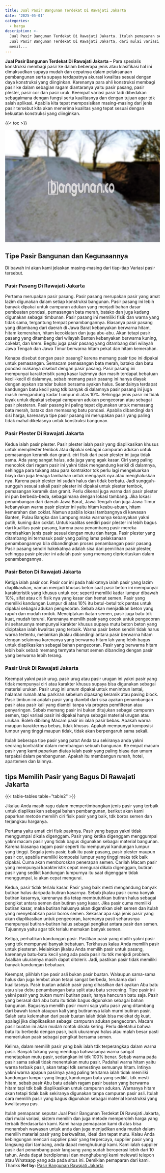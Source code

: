 ```yaml
---
title: Jual Pasir Bangunan Terdekat Di Rawajati Jakarta
date: '2025-05-01'
categories:
  - harga
description: >-
  Jual Pasir Bangunan Terdekat Di Rawajati Jakarta. Itulah pemaparan seputar
  Jual Pasir Bangunan Terdekat Di Rawajati Jakarta, dari mulai variasi, sistem
  memil...
---
```


**Jual Pasir Bangunan Terdekat Di Rawajati Jakarta** – Para spesialis konstruksi membagi pasir ke dalam beberapa jenis atau klasifikasi hal ini dimaksudkan supaya mudah dan cepatnya dalam pelaksanaan pembangunan serta supaya terdapatnya akurasi kwalitas sesuai dengan daya konstruksi yang diinginkan. Karenanya para ahli konstruksi membagi pasir ke dalam sebagian ragam diantaranya yaitu pasir pasang, pasir plester, pasir cor dan pasir uruk. Keempat variasi pasir tadi dibedakan sebagaimana dengan fungsi serta kualitasnya dan dengan tujuan agar tdk salah aplikasi. Apabila kita tepat memposisikan masing-masing dari jenis pasir tersebut kita akan menerima kualitas yang tepat sesuai dengan kekuatan konstruksi yang diinginkan.

{{< toc >}}

![Jual Pasir Bangunan Terdekat Di Rawajati Jakarta](/images/jual-pasir-bangunan-01.png)

## Tipe Pasir Bangunan dan Kegunaannya

Di bawah ini akan kami jelaskan masing-masing dari tiap-tiap Variasi pasir tersebut.

### Pasir Pasang Di Rawajati Jakarta

Pertama merupakan pasir pasang. Pasir pasang merupakan pasir yang amat lazim digunakan dalam setiap konstruksi bangunan. Pasir pasang ini lebih banyak dipakai untuk campuran adukan yang menjadi bahan dasar pembuatan pondasi, pemasangan bata merah, batako dan juga kadang digunakan sebagai timbunan. Pasir pasang ini memiliki fisik dan warna yang tidak sama, tergantung tempat penambangannya. Biasanya pasir pasang yang ditambang dari daerah di Jawa Barat kebanyakan berwarna hitam, hitam kemerahan, hitam kecoklatan dan juga abu-abu. Akan tetapi pasir pasang yang ditambang dari wilayah Banten kebanyakan berwarna kuning, cokelat, dan krem. Begitu juga pasir pasang yang ditambang dari wilayah Jawa Tengah dan Jawa Timur berwarna hitam pekat dan hitam kemerahan.

Kenapa disebut dengan pasir pasang? karena memang pasir tipe ini dipakai untuk pemasangan. Semacam pemasangan bata merah, batako dan batu pondasi makanya disebut dengan pasir pasang. Pasir pasang ini mempunyai karakteristik yang kasar lazimnya dan masih terdapat bebatuan kecil-kecil di dalamnya, sebab memang pasir pasang ini hanya diayak dengan ayakan standar bukan bersama ayakan halus. Seandainya terdapat kandungan batu kecil yang tdk banyak di dalamnya pasir pasang ini juga masih mengandung kadar Lumpur di atas 10%. Sehingga jenis pasir ini tidak layak untuk dipakai sebagai campuran adukan pengecoran atau sebagai pasir plesteran. Pasir pasang ini paling tepat digunakan untuk memasang bata merah, batako dan memasang batu pondasi. Apabila dibandingi dari sisi harga, karenanya tipe pasir pasang ini merupakan pasir yang paling tidak mahal dikelasnya untuk konstruksi bangunan.

### Pasir Plester Di Rawajati Jakarta

Kedua ialah pasir plester. Pasir plester ialah pasir yang diaplikasikan khusus untuk memplester tembok atau dipakai sebagai campuran adukan untuk pemasangan keramik dan granit. ciri fisik dari pasir plester ini juga tidak sama. Ada yang sangat halus, ada juga yang agak kasar. Ciri yang paling mencolok dari ragam pasir ini yakni tidak mengandung kerikil di dalamnya, sehingga para tukang atau para kontraktor tdk perlu lagi mengeluarkan biaya dan juga tenaga tambahan untuk mengayak nya atau menghaluskan nya. Karena pasir plester ini sudah halus dan tidak berbatu. Jadi sungguh-sungguh sesuai sekali pasir plester ini dipakai untuk plester tembok, pemasangan keramik dan granit. Perlu dikenal juga warna dari pasir plester ini pun berbeda-beda, sebagaimana dengan lokasi tambang. Jika lokasi penambangan dari daerah Jawa Barat, Jawa Tengah dan juga Jawa Timur kebanyakan warna pasir plester ini yaitu hitam keabu-abuan, hitam kemerahan dan coklat. Namun apabila lokasi tambangnya di kawasan Banten, Pulau Bangka dan Lampung maka warnanya kebanyakan yakni putih, kuning dan coklat. Untuk kualitas sendiri pasir plester ini lebih bagus dari kualitas pasir pasang, karena para penambang pasir mereka memisahkan jenis pasir sesuai dengan mutu dan harga. Pasir plester yang ditambang ini termasuk pasir yang paling lama pelaksanaan penambangannya bila dibandingkan proses penambangan pasir pasang. Pasir pasang sendiri hakekatnya adalah sisa dari pemilihan pasir plester, sehingga pasir plester ini adalah pasir yang memang diprioritaskan dalam penambangannya.

### Pasir Beton Di Rawajati Jakarta

Ketiga ialah pasir cor. Pasir cor ini pada hakikatnya ialah pasir yang lazim diaplikasikan, namun menjadi khusus beton saat pasir beton ini mempunyai karakteristik yang khusus untuk cor; seperti memiliki kadar lumpur dibawah 10%, sifat atau ciri fisik nya yang kasar dan hemat semen. Pasir yang memiliki kandungan Lumpur di atas 10% itu betul-betul tdk pantas untuk dipakai sebagai adukan pengecoran. Sebab akan menjadikan beton yang rapuh dan mudah rontok. Menciptakan ikatan semen, pasir juga batu tdk kuat, mudah terurai. Karenanya memilih pasir yang cocok untuk pengecoran ini seharusnya mempunyai karakter khusus supaya mutu beton beton yang diciptakan ialah kwalitas yang terbaik. Warna pasir beton sendiri tidak harus warna tertentu, melainkan jikalau dibandingi antara pasir berwarna hitam dengan selainnya karenanya yang berwarna hitam lah yang lebih bagus untuk diaplikasikan sebagai bahan pengecoran. Pasir yang berwarna hitam lebih baik sebab memang ternyata hemat semen dibanding dengan pasir yang berwarna lebih terang.

### Pasir Uruk Di Rawajati Jakarta

Keempat yakni pasir urug. pasir urug atau pasir urugan ini yakni pasir yang tidak mempunyai ciri atau karakter khusus supaya bisa digunakan sebagai material urukan. Pasir urug ini umum dipakai untuk menimbun lantai, halaman rumah atau parkiran sebelum dipasang keramik atau paving block. Pasir timbun ini adalah pasir yang diambil dari sisa ayakan penambangan pasir atau pasir kali yang diambil tanpa via progres pemfilteran atau penyaringan. Sebab memang pasir ini bukan ditujukan sebagai campuran semen, tapi variasi pasir ini dipakai hanya sebagai material urugan atau urukan. Boleh dibilang Macam pasir ini ialah pasir bebas. Apakah warna maupun karakternya bebas, tidak khusus. Apakah mempunyai komposisi lumpur yang tinggi maupun tidak, tidak akan berpengaruh sama sekali.

Itulah beberapa tipe pasir yang patut Anda tau sekiranya anda yakni seorang kontraktor dalam membangun sebuah bangunan. Ke empat macam pasir yang kami paparkan diatas ialah pasir yang paling biasa dan umum terpakai dalam pembangunan. Apakah itu membangun rumah, hotel, apartemen dan lainnya.

## tips Memilih Pasir yang Bagus Di Rawajati Jakarta

{{< table-tables table="table2" >}}

Jikalau Anda masih ragu dalam mempertimbangkan jenis pasir yang terbaik untuk diaplikasikan sebagai bahan pembangunan, berikut akan kami paparkan metode memilih ciri fisik pasir yang baik, tdk boros semen dan terjangkau harganya.

Pertama yaitu amati ciri fisik pasirnya. Pasir yang bagus yakni tidak menggumpal dikala digenggam. Pasir yang ketika digenggam menggumpal yakni macam pasir yang tidak bagus digunakan sebagai material bangunan. Karena biasanya ragam pasir seperti itu mempunyai kandungan lumpur yang tinggi. Segala jenis pasir, baik itu pasir pasang, pasir plester maupun pasir cor, apabila memiliki komposisi lumpur yang tinggi maka tdk baik dipakai. Cuma akan memboroskan penerapan semen. Carilah Macam pasir yang mempunyai karakteristik cepat mengurai dikala digenggam, butiran pasir yang sedikit kandungan lumpurnya itu saat digenggam tidak menggumpal, ia akan cepat mengurai.

Kedua, pasir tidak terlalu kasar. Pasir yang baik mesti mengandung banyak butiran halus daripada butiran kasarnya. Sebab jikalau pasir cuma banyak butiran kasarnya, karenanya dia tetap membutuhkan butiran halus sebagai pengikat antara semen dan butiran yang kasar. Jika pasir cuma memiliki butiran kasar, maka butiran halusnya akan digantikan oleh semen dan itulah yang menyebabkan pasir boros semen. Sekasar apa saja jenis pasir yang akan diaplikasikan untuk pengecoran, karenanya pasti seharusnya mempunyai butiran-butiran halus sebagai pengikat antara pasir dan semen. Tujuannya yaitu agar tdk terlalu memakan banyak semen.

Ketiga, perhatikan kandungan pasir. Pastikan pasir yang dipilih yakni pasir yang tdk mempunyai banyak bebatuan. Terkhusus kalau Anda memilih pasir untuk plesteran. Melainkan jikalau Anda memilih pasir untuk pasang, karenanya batu-batu kecil yang ada pada pasir itu tdk menjadi problem. Asalkan ukurannya masih dapat ditolerir. Jadi, pastikan pasir tidak memiliki banyak kandungan bebatuan.

Keempat, pilihlah tipe pasir asli bukan pasir buatan. Walaupun sama-sama halus dan juga lembut akan tetapi sangat berbeda, terutama dari kualitasnya. Pasir buatan adalah pasir yang dihasilkan dari ayakan Abu batu atau sisa debu penambangan batu split atau batu screening. Tipe pasir ini yakni pasir yang bukan murni butiran pasir, hanya hancuran batu saja. Pasir yang berasal dari abu batu itu tidak bagus digunakan sebagai bahan bangunan. Bagusnya memilih pasir murni saja yaitu pasir yang ditambang dari bawah tanah ataupun kali yang butirannya ialah murni butiran pasir. Salah satu kelemahan dari pasir buatan ialah tidak bisa melekat dg kuat, apalagi jika diaplikasikan sebagai campuran adukan pengecoran. Macam pasir buatan ini akan mudah rontok dikala kering. Perlu diketahui bahwa batu itu berbeda dengan pasir, baik ukurannya halus atau malah besar pasti memerlukan pasir sebagai pengikat bersama semen.

Kelima, dalam memilih pasir yang baik ialah tdk terperangkap dalam warna pasir. Banyak tukang yang menduga bahwasanya warna sangat menetapkan mutu pasir, sedangkan ini tdk 100% benar. Sebab warna pada pasir sama sekali tidak menentukan mutu pasir. Padahal warna hitam yaitu warna terbaik pasir, akan tetapi tdk semestinya semuanya hitam. Intinya yakni warna apapun pasirnya yang paling terutama ialah tidak memiliki kandungan lumpur yang tinggi, kandungan batu yang sedikit. tdk mesti hitam, sebab pasir Abu batu adalah ragam pasir buatan yang berwarna hitam tapi tdk baik diaplikasikan untuk campuran adukan. Warnanya hitam akan tetapi tidak baik sekiranya digunakan tanpa campuran pasir asli. Itulah cara memilih pasir yang bagus digunakan sebagai material konstruksi yang kwalitasnya pas.

Itulah pemaparan seputar Jual Pasir Bangunan Terdekat Di Rawajati Jakarta, dari mulai variasi, sistem memilih dan juga metode memperoleh harga yang terbaik Berdasarkan kami. Kami harap pemaparan kami di atas bisa menambah wawasan untuk anda dan juga menjadikan anda mudah dalam memilih material pasir yang berkwalitas, ideal dan tepat mutu. Kalau Anda kebingungan mencari supplier pasir yang terpercaya, supplier pasir yang langsung dari tambang, anda dapat menghubungi kami. Kami ialah supplier pasir dari penambang pasir langsung yang sudah beroperasi lebih dari 10 tahun. Anda dapat berdiplomasi dan menghubungi kami melewati telepon atau Whatsapp yang ada pada situs ini. Demikian pemaparan dari kami. Thanks
**Ref by:** [Pasir Bangunan Rawajati Jakarta](https://id.wikipedia.org/wiki/Pasir)

